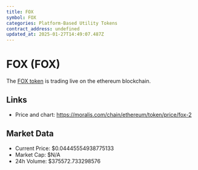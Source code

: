 ```yaml
---
title: FOX
symbol: FOX
categories: Platform-Based Utility Tokens
contract_address: undefined
updated_at: 2025-01-27T14:49:07.487Z
---
```


# FOX (FOX)
The [FOX token](https://moralis.com/chain/ethereum/token/price/fox-2) is trading live on the ethereum blockchain.

## Links
- Price and chart: https://moralis.com/chain/ethereum/token/price/fox-2

## Market Data
- Current Price: $0.04445554938775133
- Market Cap: $N/A
- 24h Volume: $375572.733298576
